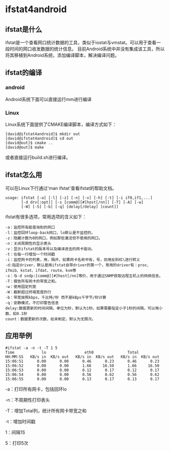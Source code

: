 # ifstat4android
## ifstat是什么
ifstat是一个查看网口统计数据的工具，类似于iostat与vmstat。可以用于查看一段时间的网口收发数据的统计信息。
目前Android系统中并没有集成该工具，所以将其移植到Android系统，添加编译脚本，解决编译问题。
## ifstat的编译
### android
Android系统下面可以直接运行mm进行编译
### Linux
Linux系统下面提供了CMAKE编译脚本，编译方式如下：
```
[david@ifstat4android]$ mkdir out
[david@ifstat4android]$ cd out
[david@out]$ cmake ..
[david@out]$ make

```
或者直接运行build.sh进行编译。
## ifstat怎么用
可以在Linux下行通过'man ifstat'查看ifstat的帮助文档。
```
usage: ifstat [-a] [-l] [-z] [-n] [-v] [-h] [-t] [-i if0,if1,...]
       [-d drv[:opt]] [-s [comm@][#]host[/nn]] [-T] [-A] [-w]
       [-W] [-S] [-b] [-q] [delay[/delay] [count]]
```
ifstat有很多选项，常用选项的含义如下：
```
-a：监控所有能查询到的网口
-l：监控回环loop-back网口，lo默认是不监控的。
-z：隐藏计数为0的网口，例如那些激活但不使用的网口。
-n：关闭周期性的显示表头
-v：显示ifstat的版本号以及编译进去的网卡驱动。
-t：在每一行增加一个时间戳
-i：监控网卡的列表，用，隔开，如果网卡名称中有，号，则用反斜杠\进行转义
-d:指定driver，默认是用ifstat自带driver的第一个，常用的driver有：proc、ifmib、kstat、ifdat、route、kvm等
-s：与-d sndp:[comm@][#]host[/nn]等价，用于通过SNMP获取远程主机上的网络信息。
-T：报告所有网卡的带宽之和。
-w：使用固定列宽
-W：截断超过终端宽度的行
-b：带宽按照kbps，千比特/秒 而不是kBps千字节/秒计算
-q：安静模式，不打印警告信息
delay:数据更新的时间间隔，单位为秒，默认为1秒。如果需要指定小于1秒的间隔，可以用小数，如0.1秒
count：数据更新的次数，如未制定，默认为无限次。
```
## 应用举例
```
#ifstat -a -n -t -T 1 5
Time            lo                 eth0               Total       
HH:MM:SS   KB/s in  KB/s out   KB/s in  KB/s out   KB/s in  KB/s out
15:06:51      0.00      0.00      0.46      0.23      0.46      0.23
15:06:52      0.00      0.00      1.66     16.50      1.66     16.50
15:06:53      0.00      0.00      0.12      0.17      0.12      0.17
15:06:54      0.00      0.00      0.56      0.62      0.56      0.62
15:06:55      0.00      0.00      0.13      0.17      0.13      0.17

```
-a：打印所有网卡，包括回环lo

-n：不周期性打印表头

-T：增加Total列，统计所有网卡带宽之和

-t：增加时间戳

1：间隔1S

5：打印5次
